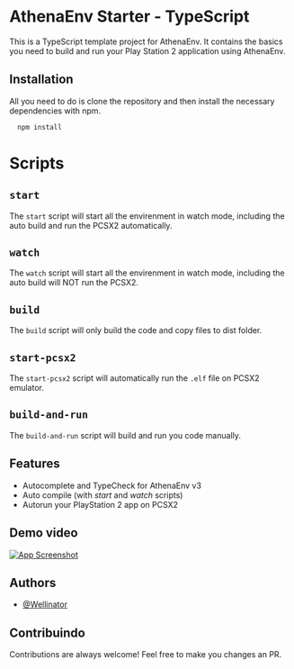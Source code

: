
# AthenaEnv Starter - TypeScript

This is a TypeScript template project for AthenaEnv. It contains the basics you need to build and run your Play Station 2 application using AthenaEnv.


## Installation

All you need to do is clone the repository and then install the necessary dependencies with npm.

```bash
  npm install
```


# Scripts

## `start`

The `start` script will start all the envirenment in watch mode, including the auto build and run the PCSX2 automatically.

## `watch`
The `watch` script will start all the envirenment in watch mode, including the auto build will NOT run the PCSX2.

## `build`
The `build` script will only build the code and copy files to dist folder.

## `start-pcsx2`
The `start-pcsx2` script will automatically run the `.elf` file on PCSX2 emulator.

## `build-and-run`
The `build-and-run` script will build and run you code manually.










## Features

- Autocomplete and TypeCheck for AthenaEnv v3
- Auto compile (with _start_ and _watch_ scripts)
- Autorun your PlayStation 2 app on PCSX2


## Demo video

[![App Screenshot](https://img.youtube.com/vi/MjC26kK4r9w/0.jpg)](https://www.youtube.com/watch?v=MjC26kK4r9w)


## Authors

- [@Wellinator](https://github.com/Wellinator)


## Contribuindo

Contributions are always welcome! Feel free to make you changes an PR.